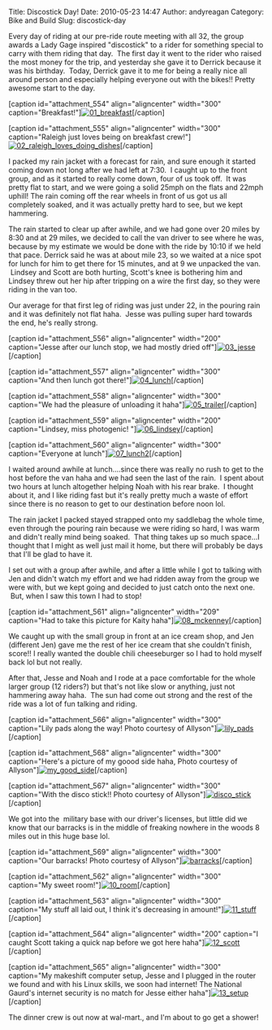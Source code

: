 Title: Discostick Day!
Date: 2010-05-23 14:47
Author: andyreagan
Category: Bike and Build
Slug: discostick-day

Every day of riding at our pre-ride route meeting with all 32, the group
awards a Lady Gage inspired "discostick" to a rider for something
special to carry with them riding that day.  The first day it went to
the rider who raised the most money for the trip, and yesterday she gave
it to Derrick because it was his birthday.  Today, Derrick gave it to me
for being a really nice all around person and especially helping
everyone out with the bikes!! Pretty awesome start to the day.

[caption id="attachment\_554" align="aligncenter" width="300"
caption="Breakfast!"][![](http://andyreagan.com/wp-content/uploads/2010/05/01_breakfast-300x200.jpg "01_breakfast")](http://andyreagan.com/wp-content/uploads/2010/05/01_breakfast.jpg)[/caption]

[caption id="attachment\_555" align="aligncenter" width="300"
caption="Raleigh just loves being on breakfast
crew!"][![](http://andyreagan.com/wp-content/uploads/2010/05/02_raleigh_loves_doing_dishes-300x200.jpg "02_raleigh_loves_doing_dishes")](http://andyreagan.com/wp-content/uploads/2010/05/02_raleigh_loves_doing_dishes.jpg)[/caption]

I packed my rain jacket with a forecast for rain, and sure enough it
started coming down not long after we had left at 7:30.  I caught up to
the front group, and as it started to really come down, four of us took
off.  It was pretty flat to start, and we were going a solid 25mph on
the flats and 22mph uphill! The rain coming off the rear wheels in front
of us got us all completely soaked, and it was actually pretty hard to
see, but we kept hammering.

The rain started to clear up after awhile, and we had gone over 20 miles
by 8:30 and at 29 miles, we decided to call the van driver to see where
he was, because by my estimate we would be done with the ride by 10:10
if we held that pace. Derrick said he was at about mile 23, so we waited
at a nice spot for lunch for him to get there for 15 minutes, and at 9
we unpacked the van.  Lindsey and Scott are both hurting, Scott's knee
is bothering him and Lindsey threw out her hip after tripping on a wire
the first day, so they were riding in the van too.

Our average for that first leg of riding was just under 22, in the
pouring rain and it was definitely not flat haha.  Jesse was pulling
super hard towards the end, he's really strong.

[caption id="attachment\_556" align="aligncenter" width="200"
caption="Jesse after our lunch stop, we had mostly dried
off"][![](http://andyreagan.com/wp-content/uploads/2010/05/03_jesse-200x300.jpg "03_jesse")](http://andyreagan.com/wp-content/uploads/2010/05/03_jesse.jpg)[/caption]

[caption id="attachment\_557" align="aligncenter" width="300"
caption="And then lunch got
there!"][![](http://andyreagan.com/wp-content/uploads/2010/05/04_lunch-300x200.jpg "04_lunch")](http://andyreagan.com/wp-content/uploads/2010/05/04_lunch.jpg)[/caption]

[caption id="attachment\_558" align="aligncenter" width="300"
caption="We had the pleasure of unloading it
haha"][![](http://andyreagan.com/wp-content/uploads/2010/05/05_trailer-300x200.jpg "05_trailer")](http://andyreagan.com/wp-content/uploads/2010/05/05_trailer.jpg)[/caption]

[caption id="attachment\_559" align="aligncenter" width="200"
caption="Lindsey, miss photogenic!
"][![](http://andyreagan.com/wp-content/uploads/2010/05/06_lindsey-200x300.jpg "06_lindsey")](http://andyreagan.com/wp-content/uploads/2010/05/06_lindsey.jpg)[/caption]

[caption id="attachment\_560" align="aligncenter" width="300"
caption="Everyone at
lunch"][![](http://andyreagan.com/wp-content/uploads/2010/05/07_lunch2-300x200.jpg "07_lunch2")](http://andyreagan.com/wp-content/uploads/2010/05/07_lunch2.jpg)[/caption]

I waited around awhile at lunch....since there was really no rush to get
to the host before the van haha and we had seen the last of the rain.  I
spent about two hours at lunch altogether helping Noah with his rear
brake.  I thought about it, and I like riding fast but it's really
pretty much a waste of effort since there is no reason to get to our
destination before noon lol.

The rain jacket I packed stayed strapped onto my saddlebag the whole
time, even through the pouring rain because we were riding so hard, I
was warm and didn't really mind being soaked.  That thing takes up so
much space...I thought that I might as well just mail it home, but there
will probably be days that I'll be glad to have it.

I set out with a group after awhile, and after a little while I got to
talking with Jen and didn't watch my effort and we had ridden away from
the group we were with, but we kept going and decided to just catch onto
the next one.  But, when I saw this town I had to stop!

[caption id="attachment\_561" align="aligncenter" width="209"
caption="Had to take this picture for Kaity
haha"][![](http://andyreagan.com/wp-content/uploads/2010/05/08_mckenney-209x300.jpg "08_mckenney")](http://andyreagan.com/wp-content/uploads/2010/05/08_mckenney.jpg)[/caption]

We caught up with the small group in front at an ice cream shop, and Jen
(different Jen) gave me the rest of her ice cream that she couldn't
finish, score!! I really wanted the double chili cheeseburger so I had
to hold myself back lol but not really.

After that, Jesse and Noah and I rode at a pace comfortable for the
whole larger group (12 riders?) but that's not like slow or anything,
just not hammering away haha.  The sun had come out strong and the rest
of the ride was a lot of fun talking and riding.

[caption id="attachment\_566" align="aligncenter" width="300"
caption="Lily pads along the way! Photo courtesy of
Allyson"][![](http://andyreagan.com/wp-content/uploads/2010/05/lily_pads-300x225.jpg "lily_pads")](http://andyreagan.com/wp-content/uploads/2010/05/lily_pads.jpg)[/caption]

[caption id="attachment\_568" align="aligncenter" width="300"
caption="Here's a picture of my goood side haha, Photo courtesy of
Allyson"][![](http://andyreagan.com/wp-content/uploads/2010/05/my_good_side-300x225.jpg "my_good_side")](http://andyreagan.com/wp-content/uploads/2010/05/my_good_side.jpg)[/caption]

[caption id="attachment\_567" align="aligncenter" width="300"
caption="With the disco stick!! Photo courtesy of
Allyson"][![](http://andyreagan.com/wp-content/uploads/2010/05/disco_stick-300x225.jpg "disco_stick")](http://andyreagan.com/wp-content/uploads/2010/05/disco_stick.jpg)[/caption]

We got into the  military base with our driver's licenses, but little
did we know that our barracks is in the middle of freaking nowhere in
the woods 8 miles out in this huge base lol.

[caption id="attachment\_569" align="aligncenter" width="300"
caption="Our barracks! Photo courtesy of
Allyson"][![](http://andyreagan.com/wp-content/uploads/2010/05/barracks-300x225.jpg "barracks")](http://andyreagan.com/wp-content/uploads/2010/05/barracks.jpg)[/caption]

[caption id="attachment\_562" align="aligncenter" width="300"
caption="My sweet
room!"][![](http://andyreagan.com/wp-content/uploads/2010/05/10_room-300x200.jpg "10_room")](http://andyreagan.com/wp-content/uploads/2010/05/10_room.jpg)[/caption]

[caption id="attachment\_563" align="aligncenter" width="300"
caption="My stuff all laid out, I think it's decreasing in
amount!"][![](http://andyreagan.com/wp-content/uploads/2010/05/11_stuff-300x200.jpg "11_stuff")](http://andyreagan.com/wp-content/uploads/2010/05/11_stuff.jpg)[/caption]

[caption id="attachment\_564" align="aligncenter" width="200" caption="I
caught Scott taking a quick nap before we got here
haha"][![](http://andyreagan.com/wp-content/uploads/2010/05/12_scott-200x300.jpg "12_scott")](http://andyreagan.com/wp-content/uploads/2010/05/12_scott.jpg)[/caption]

[caption id="attachment\_565" align="aligncenter" width="300"
caption="My makeshift computer setup, Jesse and I plugged in the router
we found and with his Linux skills, we soon had internet! The National
Gaurd's internet security is no match for Jesse either
haha"][![](http://andyreagan.com/wp-content/uploads/2010/05/13_setup-300x200.jpg "13_setup")](http://andyreagan.com/wp-content/uploads/2010/05/13_setup.jpg)[/caption]

The dinner crew is out now at wal-mart., and I'm about to go get a
shower!
